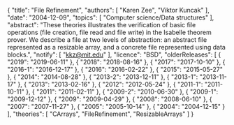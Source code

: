 {
    "title": "File Refinement",
    "authors": [
        "Karen Zee",
        "Viktor Kuncak"
    ],
    "date": "2004-12-09",
    "topics": [
        "Computer science/Data structures"
    ],
    "abstract": "These theories illustrates the verification of basic file operations (file creation, file read and file write) in the Isabelle theorem prover. We describe a file at two levels of abstraction: an abstract file represented as a resizable array, and a concrete file represented using data blocks.",
    "notify": [
        "kkz@mit.edu"
    ],
    "licence": "BSD",
    "olderReleases": [
        {
            "2019": "2019-06-11"
        },
        {
            "2018": "2018-08-16"
        },
        {
            "2017": "2017-10-10"
        },
        {
            "2016-1": "2016-12-17"
        },
        {
            "2016": "2016-02-22"
        },
        {
            "2015": "2015-05-27"
        },
        {
            "2014": "2014-08-28"
        },
        {
            "2013-2": "2013-12-11"
        },
        {
            "2013-1": "2013-11-17"
        },
        {
            "2013": "2013-02-16"
        },
        {
            "2012": "2012-05-24"
        },
        {
            "2011-1": "2011-10-11"
        },
        {
            "2011": "2011-02-11"
        },
        {
            "2009-2": "2010-06-30"
        },
        {
            "2009-1": "2009-12-12"
        },
        {
            "2009": "2009-04-29"
        },
        {
            "2008": "2008-06-10"
        },
        {
            "2007": "2007-11-27"
        },
        {
            "2005": "2005-10-14"
        },
        {
            "2004": "2004-12-15"
        }
    ],
    "theories": [
        "CArrays",
        "FileRefinement",
        "ResizableArrays"
    ]
}